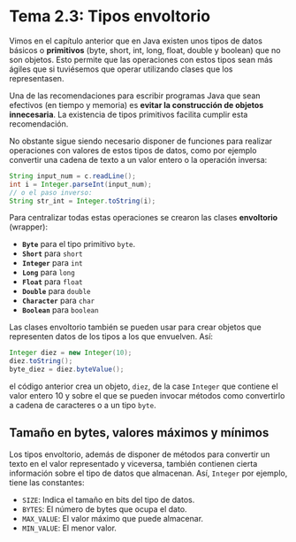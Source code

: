 # Tema 2.3: Tipos envoltorio

Vimos en el capítulo anterior que en Java existen unos tipos de datos básicos o **primitivos** (byte, short, int, long, float, double y boolean) que no son objetos. Esto permite que las operaciones con estos tipos sean más ágiles que si tuviésemos que operar utilizando clases que los representasen.

Una de las recomendaciones para escribir programas Java que sean efectivos (en tiempo y memoria) es **evitar la construcción de objetos innecesaria**. La existencia de tipos primitivos facilita cumplir esta recomendación.

No obstante sigue siendo necesario disponer de funciones para realizar operaciones con valores de estos tipos de datos, como por ejemplo convertir una cadena de texto a un valor entero o la operación inversa:

```java
String input_num = c.readLine();
int i = Integer.parseInt(input_num);
// o el paso inverso:
String str_int = Integer.toString(i);
```

Para centralizar todas estas operaciones se crearon las clases **envoltorio** (wrapper):

* **`Byte`** para el tipo primitivo `byte`.
* **`Short`** para `short`
* **`Integer`** para `int`
* **`Long`** para `long`
* **`Float`** para `float`
* **`Double`** para `double`
* **`Character`** para `char`
* **`Boolean`** para `boolean`

Las clases envoltorio también se pueden usar para crear objetos que representen datos de los tipos a los que envuelven. Así:

```java
Integer diez = new Integer(10);
diez.toString();
byte_diez = diez.byteValue();
```

el código anterior crea un objeto, `diez`, de la case `Integer` que contiene el valor entero 10 y sobre el que se pueden invocar métodos como convertirlo a cadena de caracteres o a un tipo `byte`.

## Tamaño en bytes, valores máximos y mínimos

Los tipos envoltorio, además de disponer de métodos para convertir un texto en el valor representado y viceversa, también contienen cierta información sobre el tipo de datos que almacenan. Así, `Integer` por ejemplo, tiene las constantes:

* `SIZE`: Indica el tamaño en bits del tipo de datos.
* `BYTES`: El número de bytes que ocupa el dato.
* `MAX_VALUE`: El valor máximo que puede almacenar.
* `MIN_VALUE`: El menor valor.
